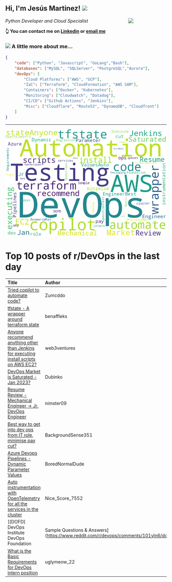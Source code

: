 <!--
**jmartinezl/jmartinezl** is a ✨ _special_ ✨ repository because its `README.md` (this file) appears on your GitHub profile.

Here are some ideas to get you started:

- 🔭 I’m currently working on ...
- 🌱 I’m currently learning ...
- 👯 I’m looking to collaborate on ...
- 🤔 I’m looking for help with ...
- 💬 Ask me about ...
- 📫 How to reach me: ...
- 😄 Pronouns: ...
- ⚡ Fun fact: ...
-->

<h2>Hi, I'm Jesús Martinez! <img src="https://media.giphy.com/media/WUlplcMpOCEmTGBtBW/giphy.gif" width="30"> </h2>
<img align='right' src="https://media.giphy.com/media/NytMLKyiaIh6VH9SPm/giphy.gif" width="120">
<p><em>Python Developer and Cloud Specialist
</em></p>

**👆 You can contact me on [Linkedin](https://www.linkedin.com/in/jes%C3%BAs-martinez-2b7b10104/) or [email me](mailto:jesus.mtz.lorenzo@gmail.com)**

### <img src="https://media.giphy.com/media/VgCDAzcKvsR6OM0uWg/giphy.gif" width="50"> A little more about me...  

```json
{
    "code": ["Python", "Javascript", "GoLang","Bash"],
    "databases": ["MySQL", "SQLServer", "PostgreSQL","Aurora"],
    "devOps": [
        "Cloud Platforms": ["AWS", "GCP"],
        "IaC": ["Terraform", "CloudFormation", "AWS SAM"],
        "Containers": ["Docker", "Kubernetes"],
        "Monitoring": ["Cloudwatch", "Datadog"],
        "CI/CD": ["Github Actions", "Jenkins"],
        "Misc": ["Cloudflare", "Route53", "DynamoDB", "Cloudfront"]
    ]
}
```
---

![Wordcloud](./cloud.png)

# Top 10 posts of r/DevOps in the last day

| Title | Author | Score |
|:---|:---|:---|
| [Tried copilot to automate code?](https://www.reddit.com/r/devops/comments/101h4fq/tried_copilot_to_automate_code/) | Zumcddo | 89 |
| [tfstate - A wrapper around terraform state](https://www.reddit.com/r/devops/comments/101eoh5/tfstate_a_wrapper_around_terraform_state/) | benaffleks | 20 |
| [Anyone recommend anything other than Jenkins for executing install scripts on AWS EC2?](https://www.reddit.com/r/devops/comments/101b6sg/anyone_recommend_anything_other_than_jenkins_for/) | web3ventures | 13 |
| [DevOps Market is Saturated - Jan 2023?](https://www.reddit.com/r/devops/comments/101fkt0/devops_market_is_saturated_jan_2023/) | Dubinko | 7 |
| [Resume Review - Mechanical Engineer -&gt; Jr. DevOps Engineer](https://www.reddit.com/r/devops/comments/101tahn/resume_review_mechanical_engineer_jr_devops/) | nimster09 | 2 |
| [Best way to get into dev ops from IT role, minimise pay cut?](https://www.reddit.com/r/devops/comments/101yl5e/best_way_to_get_into_dev_ops_from_it_role/) | BackgroundSense351 | 1 |
| [Azure Devops Pipelines - Dynamic Parameter Values](https://www.reddit.com/r/devops/comments/101dug0/azure_devops_pipelines_dynamic_parameter_values/) | BoredNormalDude | 1 |
| [Auto instrumentation with OpenTelemetry for all the services in the cluster](https://www.reddit.com/r/devops/comments/1024m05/auto_instrumentation_with_opentelemetry_for_all/) | Nice_Score_7552 | 1 |
| [[DOFD] DevOps Institute DevOps Foundation | Sample Questions &amp; Answers](https://www.reddit.com/r/devops/comments/101yln6/dofd_devops_institute_devops_foundation_sample/) | MeghnaArora | 0 |
| [What is the Basic Requirements for DevOps intern position](https://www.reddit.com/r/devops/comments/101fzy1/what_is_the_basic_requirements_for_devops_intern/) | uglymeow_22 | 0 |
